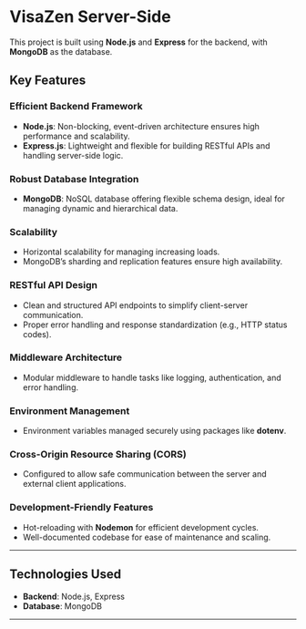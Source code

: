 # VisaZen Server-Side   

This project is built using **Node.js** and **Express** for the backend, with **MongoDB** as the database.  

## **Key Features**  

### **Efficient Backend Framework**  
- **Node.js**: Non-blocking, event-driven architecture ensures high performance and scalability.  
- **Express.js**: Lightweight and flexible for building RESTful APIs and handling server-side logic.  

### **Robust Database Integration**  
- **MongoDB**: NoSQL database offering flexible schema design, ideal for managing dynamic and hierarchical data.  

### **Scalability**  
- Horizontal scalability for managing increasing loads.  
- MongoDB’s sharding and replication features ensure high availability.  


### **RESTful API Design**  
- Clean and structured API endpoints to simplify client-server communication.  
- Proper error handling and response standardization (e.g., HTTP status codes).  

### **Middleware Architecture**  
- Modular middleware to handle tasks like logging, authentication, and error handling.  

### **Environment Management**  
- Environment variables managed securely using packages like **dotenv**.  

### **Cross-Origin Resource Sharing (CORS)**  
- Configured to allow safe communication between the server and external client applications.  

### **Development-Friendly Features**  
- Hot-reloading with **Nodemon** for efficient development cycles.  
- Well-documented codebase for ease of maintenance and scaling.  

---

## **Technologies Used**  

- **Backend**: Node.js, Express  
- **Database**: MongoDB  

---


